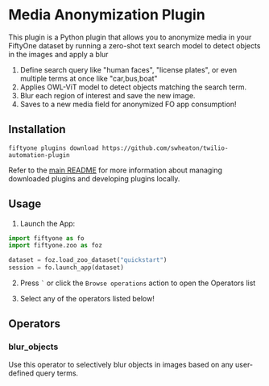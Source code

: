 # Media Anonymization Plugin

This plugin is a Python plugin that allows you to anonymize media in your
FiftyOne dataset by running a zero-shot text search model to detect objects
in the images and apply a blur

1. Define search query like "human faces", "license plates", or even multiple terms at once like "car,bus,boat"
2. Applies OWL-ViT model to detect objects matching the search term.
3. Blur each region of interest and save the new image.
4. Saves to a new media field for anonymized FO app consumption!

## Installation

```shell
fiftyone plugins download https://github.com/swheaton/twilio-automation-plugin
```

Refer to the [main README](https://github.com/voxel51/fiftyone-plugins) for
more information about managing downloaded plugins and developing plugins
locally.

## Usage

1.  Launch the App:

```py
import fiftyone as fo
import fiftyone.zoo as foz

dataset = foz.load_zoo_dataset("quickstart")
session = fo.launch_app(dataset)
```

2.  Press `` ` `` or click the `Browse operations` action to open the Operators
    list

3.  Select any of the operators listed below!

## Operators

### blur_objects

Use this operator to selectively blur objects in images based on any user-defined
query terms.
